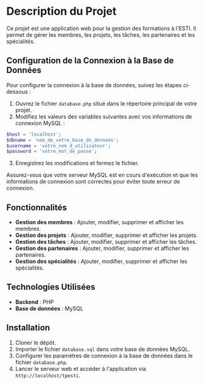 # Description du Projet

Ce projet est une application web pour la gestion des formations à l'ESTI. Il permet de gérer les membres, les projets, les tâches, les partenaires et les spécialités.

## Configuration de la Connexion à la Base de Données

Pour configurer la connexion à la base de données, suivez les étapes ci-dessous :

1. Ouvrez le fichier `database.php` situé dans le répertoire principal de votre projet.
2. Modifiez les valeurs des variables suivantes avec vos informations de connexion MySQL :

```php
$host = 'localhost';
$dbname = 'nom_de_votre_base_de_donnees';
$username = 'votre_nom_d_utilisateur';
$password = 'votre_mot_de_passe';
```

3. Enregistrez les modifications et fermez le fichier.

Assurez-vous que votre serveur MySQL est en cours d'exécution et que les informations de connexion sont correctes pour éviter toute erreur de connexion.

## Fonctionnalités

- **Gestion des membres** : Ajouter, modifier, supprimer et afficher les membres.
- **Gestion des projets** : Ajouter, modifier, supprimer et afficher les projets.
- **Gestion des tâches** : Ajouter, modifier, supprimer et afficher les tâches.
- **Gestion des partenaires** : Ajouter, modifier, supprimer et afficher les partenaires.
- **Gestion des spécialités** : Ajouter, modifier, supprimer et afficher les spécialités.

## Technologies Utilisées

- **Backend** : PHP
- **Base de données** : MySQL

## Installation

1. Cloner le dépôt.
2. Importer le fichier `database.sql` dans votre base de données MySQL.
3. Configurer les paramètres de connexion à la base de données dans le fichier `database.php`.
4. Lancer le serveur web et accéder à l'application via `http://localhost/tpesti`.